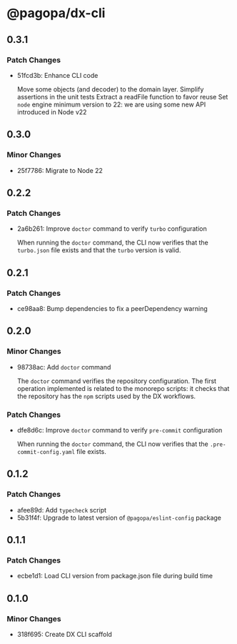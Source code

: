 # @pagopa/dx-cli

## 0.3.1

### Patch Changes

- 51fcd3b: Enhance CLI code

  Move some objects (and decoder) to the domain layer.
  Simplify assertions in the unit tests
  Extract a readFile function to favor reuse
  Set `node` engine minimum version to 22: we are using some new API introduced in Node v22

## 0.3.0

### Minor Changes

- 25f7786: Migrate to Node 22

## 0.2.2

### Patch Changes

- 2a6b261: Improve `doctor` command to verify `turbo` configuration

  When running the `doctor` command, the CLI now verifies that the `turbo.json` file exists and that the `turbo` version is valid.

## 0.2.1

### Patch Changes

- ce98aa8: Bump dependencies to fix a peerDependency warning

## 0.2.0

### Minor Changes

- 98738ac: Add `doctor` command

  The `doctor` command verifies the repository configuration.
  The first operation implemented is related to the monorepo scripts: it checks that the repository has the `npm` scripts used by the DX workflows.

### Patch Changes

- dfe8d6c: Improve `doctor` command to verify `pre-commit` configuration

  When running the `doctor` command, the CLI now verifies that the `.pre-commit-config.yaml` file exists.

## 0.1.2

### Patch Changes

- afee89d: Add `typecheck` script
- 5b31f4f: Upgrade to latest version of `@pagopa/eslint-config` package

## 0.1.1

### Patch Changes

- ecbe1d1: Load CLI version from package.json file during build time

## 0.1.0

### Minor Changes

- 318f695: Create DX CLI scaffold
